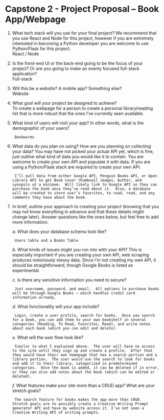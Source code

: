 # Capstone 2 - Project Proposal – Book App/Webpage
 
1. What tech stack will you use for your final project? We recommend that you use React and Node for this project, however if you are extremely interested in becoming a Python developer you are welcome to use Python/Flask for this project.  
        React / Node
            	
2. Is the front-end UI or the back-end going to be the focus of your project? Or are you going to make an evenly focused full-stack application?  
        Full-stack
            	
3. Will this be a website? A mobile app? Something else?  
        Website 
            	
4. What goal will your project be designed to achieve?  
        To create a webpage for a person to create a personal library/reading list that is more robust that the ones I’ve currently seen available.  
        
5. What kind of users will visit your app? In other words, what is the demographic of your users?  

        Bookworms  
                
6. What data do you plan on using? How are you planning on collecting your data? You may have not picked your actual API yet, which is fine, just outline what kind of data you would like it to contain. You are welcome to create your own API and populate it with data. If you are using a Python/Flask stack are required to create your own API.  

        I’ll pull data from either Google API, Penguin Books API, or Open Library API to get Book Cover thumbnail images, Author, and synopsis at a minimum.  Will likely link to Google API so they can purchase the book once they’ve read about it.  Also, a database will be created to store user’s favorites, to read, read, and any comments they have about the book.  

7. In brief, outline your approach to creating your project (knowing that you may not know everything in advance and that these details might change later). Answer questions like the ones below, but feel free to add more information:  

    *a.* What does your database schema look like?  

        Users table and a Books Table  

    *b.* What kinds of issues might you run into with your API? This is especially important if you are creating your own API, web scraping produces notoriously messy data.
        Since I’m not creating my own API, it should be straightforward, though Google Books is listed as experimental.  

    *c.* Is there any sensitive information you need to secure?  

        Just username, password, and email.  All options to purchase books will be through Google Books – which handles credit card information already.  

    *d.* What functionality will your app include?  

        Login, create a user profile, search for books.  Once you search for a book, you can add them to your own bookshelf in several categories (Reading, To Read, Favorites, Read), and write notes about each book (which you can edit and delete).  

    *e.* What will the user flow look like?  

        Similar to what I explained above.  The user will have no access to the site until they sign up and create a profile.  After that they would have their own homepage that has a search portion and a library portion.  The user would use the search to look for books and add it to their library, categorized in predetermined categories.  Once the book is added, it can be deleted if in error, or they can also add notes about the book (which can be edited or deleted).  

    *f.* What features make your site more than a CRUD app? What are your stretch goals?    

        The search feature for books makes the app more than CRUD.  Stretch goals are to possibly create a Creative Writing Prompt generator API and have my website access it. I’ve not seen a Creative Writing API of writing prompts.
